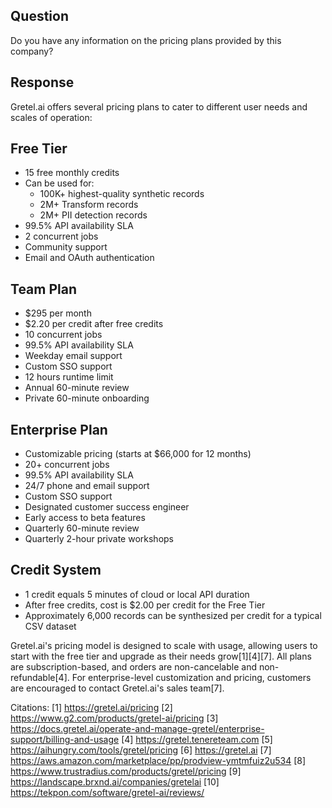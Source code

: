 ## Question

Do you have any information on the pricing plans provided by this company?

## Response

Gretel.ai offers several pricing plans to cater to different user needs and scales of operation:

## Free Tier

- 15 free monthly credits
- Can be used for:
  - 100K+ highest-quality synthetic records
  - 2M+ Transform records
  - 2M+ PII detection records
- 99.5% API availability SLA
- 2 concurrent jobs
- Community support
- Email and OAuth authentication

## Team Plan

- $295 per month
- $2.20 per credit after free credits
- 10 concurrent jobs
- 99.5% API availability SLA
- Weekday email support
- Custom SSO support
- 12 hours runtime limit
- Annual 60-minute review
- Private 60-minute onboarding

## Enterprise Plan

- Customizable pricing (starts at $66,000 for 12 months)
- 20+ concurrent jobs
- 99.5% API availability SLA
- 24/7 phone and email support
- Custom SSO support
- Designated customer success engineer
- Early access to beta features
- Quarterly 60-minute review
- Quarterly 2-hour private workshops

## Credit System

- 1 credit equals 5 minutes of cloud or local API duration
- After free credits, cost is $2.00 per credit for the Free Tier
- Approximately 6,000 records can be synthesized per credit for a typical CSV dataset

Gretel.ai's pricing model is designed to scale with usage, allowing users to start with the free tier and upgrade as their needs grow[1][4][7]. All plans are subscription-based, and orders are non-cancelable and non-refundable[4]. For enterprise-level customization and pricing, customers are encouraged to contact Gretel.ai's sales team[7].

Citations:
[1] https://gretel.ai/pricing
[2] https://www.g2.com/products/gretel-ai/pricing
[3] https://docs.gretel.ai/operate-and-manage-gretel/enterprise-support/billing-and-usage
[4] https://gretel.tenereteam.com
[5] https://aihungry.com/tools/gretel/pricing
[6] https://gretel.ai
[7] https://aws.amazon.com/marketplace/pp/prodview-ymtmfuiz2u534
[8] https://www.trustradius.com/products/gretel/pricing
[9] https://landscape.brxnd.ai/companies/gretelai
[10] https://tekpon.com/software/gretel-ai/reviews/
